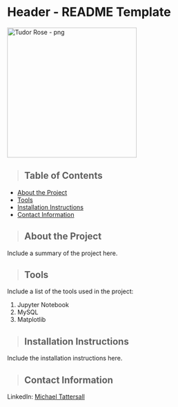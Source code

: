 # Header - README Template

<img src="https://drive.google.com/uc?export=view&id=12PhVkvTBd5YzO5HEqEiH7rdXjLGs-EkR" alt="Tudor Rose - png" width="300"/>

>## Table of Contents
* [About the Project](#about_the_project)
* [Tools](#tools)
* [Installation Instructions](#installation_instructions)
* [Contact Information](contact_information)

<a class="anchor" id="about_the_project"></a>
>## About the Project
Include a summary of the project here.

<a class="anchor" id="tools"></a>
>## Tools
Include a list of the tools used in the project:
1. Jupyter Notebook
2. MySQL
3. Matplotlib

<a class="anchor" id="installation_instructions"></a>
>## Installation Instructions
Include the installation instructions here.

<a class="anchor" id="contact_information"></a>
>## Contact Information
LinkedIn: [Michael Tattersall](https://www.linkedin.com/in/michaelhtattersall/) 

